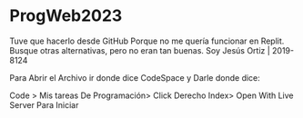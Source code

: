 # ProgWeb2023

Tuve que hacerlo desde GitHub Porque no me quería funcionar en Replit. Busque otras alternativas, pero no eran tan buenas.
Soy Jesús Ortiz | 2019-8124

Para Abrir el Archivo ir donde dice CodeSpace y Darle donde dice: 

Code > Mis tareas De Programación> Click Derecho Index> Open With Live Server Para Iniciar
